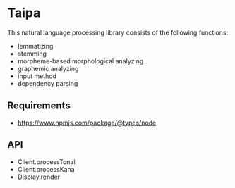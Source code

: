 # Taipa

This natural language processing library consists of the following functions:

* lemmatizing
* stemming
* morpheme-based morphological analyzing
* graphemic analyzing
* input method
* dependency parsing

## Requirements

* https://www.npmjs.com/package/@types/node

## API

* Client.processTonal
* Client.processKana
* Display.render